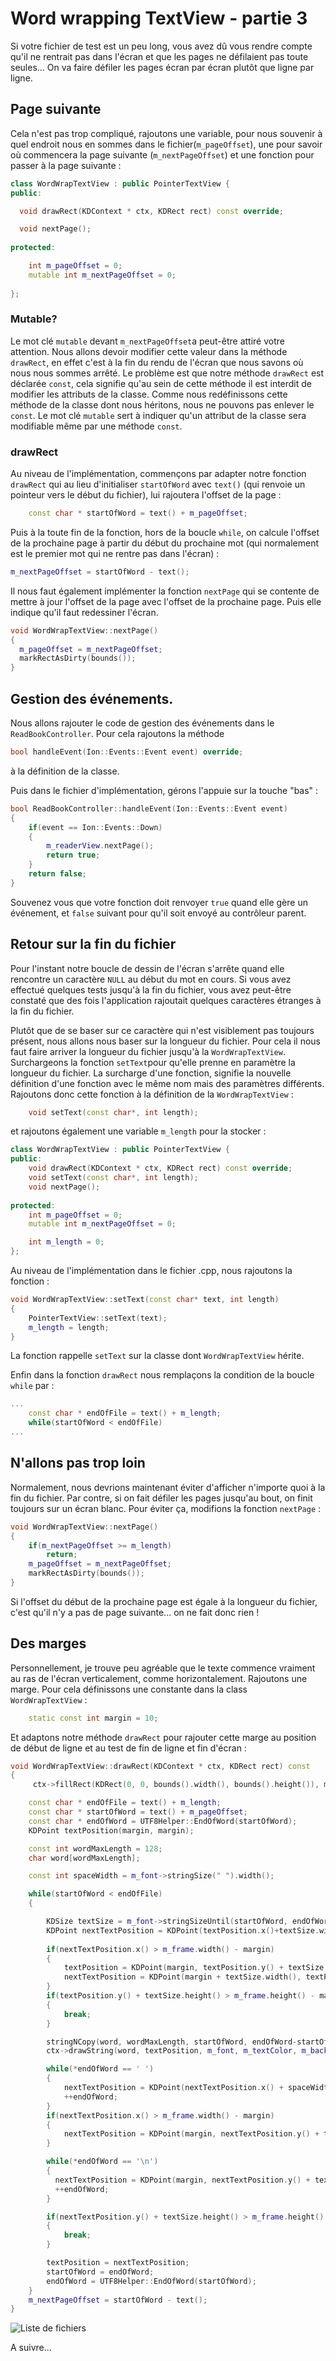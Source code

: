 # Word wrapping TextView - partie 3

Si votre fichier de test est un peu long, vous avez dû vous rendre compte qu'il ne rentrait pas dans l'écran et que les pages ne défilaient pas toute seules... On va faire défiler les pages écran par écran plutôt que ligne par ligne.

## Page suivante

Cela n'est pas trop compliqué, rajoutons une variable, pour nous souvenir à quel endroit nous en sommes dans le fichier(`m_pageOffset`), une pour savoir où commencera la page suivante (`m_nextPageOffset`) et une fonction pour passer à la page suivante :
```c++
class WordWrapTextView : public PointerTextView {
public:

  void drawRect(KDContext * ctx, KDRect rect) const override;

  void nextPage();
  
protected:

    int m_pageOffset = 0;
    mutable int m_nextPageOffset = 0;
  
};
```

### Mutable?

Le mot clé `mutable` devant `m_nextPageOffset`a peut-être attiré votre attention. Nous allons devoir modifier cette valeur dans la méthode `drawRect`, en effet c'est à la fin du rendu de l'écran que nous savons où nous nous sommes arrêté. Le problème est que notre méthode `drawRect` est déclarée `const`, cela signifie qu'au sein de cette méthode il est interdit de modifier les attributs de la classe. Comme nous redéfinissons cette méthode de la classe dont nous héritons, nous ne pouvons pas enlever le `const`. Le mot clé `mutable` sert à indiquer qu'un attribut de la classe sera modifiable même par une méthode `const`.

### drawRect 

Au niveau de l'implémentation, commençons par adapter notre fonction `drawRect` qui au lieu d'initialiser `startOfWord` avec `text()` (qui renvoie un pointeur vers le début du fichier), lui rajoutera l'offset de la page :
```C++
    const char * startOfWord = text() + m_pageOffset;
```
Puis à la toute fin de la fonction, hors de la boucle `while`, on calcule l'offset de la prochaine page à partir du début du prochaine mot (qui normalement est le premier mot qui ne rentre pas dans l'écran) :
```c++
m_nextPageOffset = startOfWord - text();
```

Il nous faut également implémenter la fonction `nextPage` qui se contente de mettre à jour l'offset de la page avec l'offset de la prochaine page. Puis elle indique qu'il faut redessiner l'écran.
```c++
void WordWrapTextView::nextPage()
{
  m_pageOffset = m_nextPageOffset;
  markRectAsDirty(bounds());
}
```


## Gestion des événements.

Nous allons rajouter le code de gestion des événements dans le `ReadBookController`. Pour cela rajoutons la méthode 
```c++
bool handleEvent(Ion::Events::Event event) override;
```
à la définition de la classe.

Puis dans le fichier d'implémentation, gérons l'appuie sur la touche "bas" :
```C++
bool ReadBookController::handleEvent(Ion::Events::Event event) 
{  
    if(event == Ion::Events::Down)
    {
        m_readerView.nextPage();
        return true;
    }
    return false;
}
```
Souvenez vous que votre fonction doit renvoyer `true` quand elle gère un événement, et `false` suivant pour qu'il soit envoyé au contrôleur parent.

## Retour sur la fin du fichier

Pour l'instant notre boucle de dessin de l'écran s'arrête quand elle rencontre un caractère `NULL` au début du mot en cours. Si vous avez effectué quelques tests jusqu'à la fin du fichier, vous avez peut-être constaté que des fois l'application rajoutait quelques caractères étranges à la fin du fichier.

Plutôt que de se baser sur ce caractère qui n'est visiblement pas toujours présent, nous allons nous baser sur la longueur du fichier. Pour cela il nous faut faire arriver la longueur du fichier jusqu'à la `WordWrapTextView`. Surchargeons la fonction `setText`pour qu'elle prenne en paramètre la longueur du fichier. La surcharge d'une fonction, signifie la nouvelle définition d'une fonction avec le même nom mais des paramètres différents. Rajoutons donc cette fonction à la définition de la `WordWrapTextView` :
```c++
    void setText(const char*, int length);
```
et rajoutons également une variable `m_length` pour la stocker :
```C++
class WordWrapTextView : public PointerTextView {
public:
    void drawRect(KDContext * ctx, KDRect rect) const override;
    void setText(const char*, int length);
    void nextPage();
  
protected:
    int m_pageOffset = 0;
    mutable int m_nextPageOffset = 0;

    int m_length = 0;
};
```

Au niveau de l'implémentation dans le fichier .cpp, nous rajoutons la fonction :
```c++
void WordWrapTextView::setText(const char* text, int length)
{
    PointerTextView::setText(text);
    m_length = length;
}
```
La fonction rappelle `setText` sur la classe dont `WordWrapTextView` hérite.

Enfin dans la fonction `drawRect` nous remplaçons la condition de la boucle `while` par :
```c++
...
    const char * endOfFile = text() + m_length;
    while(startOfWord < endOfFile)
...    
```

## N'allons pas trop loin

Normalement, nous devrions maintenant éviter d'afficher n'importe quoi à la fin du fichier. Par contre, si on fait défiler les pages jusqu'au bout, on finit toujours sur un écran blanc. Pour éviter ça, modifions la fonction `nextPage` :
```C++
void WordWrapTextView::nextPage()
{
    if(m_nextPageOffset >= m_length)
        return;
    m_pageOffset = m_nextPageOffset;
    markRectAsDirty(bounds());
}
```
Si l'offset du début de la prochaine page est égale à la longueur du fichier, c'est qu'il n'y a pas de page suivante... on ne fait donc rien !

## Des marges

Personnellement, je trouve peu agréable que le texte commence vraiment au ras de l'écran verticalement, comme horizontalement. Rajoutons une marge. Pour cela définissons une constante dans la class `WordWrapTextView` :
```c++
    static const int margin = 10;
```

Et adaptons notre méthode `drawRect` pour rajouter cette marge au position de début de ligne et au test de fin de ligne et fin d'écran : 
```c++
void WordWrapTextView::drawRect(KDContext * ctx, KDRect rect) const
{
     ctx->fillRect(KDRect(0, 0, bounds().width(), bounds().height()), m_backgroundColor);

    const char * endOfFile = text() + m_length;
    const char * startOfWord = text() + m_pageOffset;
    const char * endOfWord = UTF8Helper::EndOfWord(startOfWord);
    KDPoint textPosition(margin, margin);

    const int wordMaxLength = 128;
    char word[wordMaxLength];

    const int spaceWidth = m_font->stringSize(" ").width();

    while(startOfWord < endOfFile)
    {

        KDSize textSize = m_font->stringSizeUntil(startOfWord, endOfWord);
        KDPoint nextTextPosition = KDPoint(textPosition.x()+textSize.width(), textPosition.y());
        
        if(nextTextPosition.x() > m_frame.width() - margin)
        {
            textPosition = KDPoint(margin, textPosition.y() + textSize.height());
            nextTextPosition = KDPoint(margin + textSize.width(), textPosition.y());
        }
        if(textPosition.y() + textSize.height() > m_frame.height() - margin)
        {
            break;
        }

        stringNCopy(word, wordMaxLength, startOfWord, endOfWord-startOfWord);
        ctx->drawString(word, textPosition, m_font, m_textColor, m_backgroundColor);

        while(*endOfWord == ' ')
        {
            nextTextPosition = KDPoint(nextTextPosition.x() + spaceWidth, nextTextPosition.y());
            ++endOfWord;
        }
        if(nextTextPosition.x() > m_frame.width() - margin)
        {
            nextTextPosition = KDPoint(margin, nextTextPosition.y() + textSize.height());
        }

        while(*endOfWord == '\n')
        {
          nextTextPosition = KDPoint(margin, nextTextPosition.y() + textSize.height());
          ++endOfWord;
        }    

        if(nextTextPosition.y() + textSize.height() > m_frame.height() - margin)
        {
            break;
        }

        textPosition = nextTextPosition;
        startOfWord = endOfWord;
        endOfWord = UTF8Helper::EndOfWord(startOfWord);
    }
    m_nextPageOffset = startOfWord - text();
}
``` 

![Liste de fichiers](../wrap-4.png)

A suivre...
